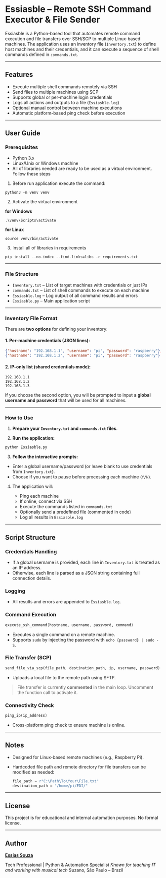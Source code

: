 # Essiasble – Remote SSH Command Executor & File Sender

Essiasble is a Python-based tool that automates remote command execution and file transfers over SSH/SCP to multiple Linux-based machines. The application uses an inventory file (`Inventory.txt`) to define host machines and their credentials, and it can execute a sequence of shell commands defined in `commands.txt`.

---

## Features

* Execute multiple shell commands remotely via SSH
* Send files to multiple machines using SCP
* Supports global or per-machine login credentials
* Logs all actions and outputs to a file (`Essiasble.log`)
* Optional manual control between machine executions
* Automatic platform-based ping check before execution

---

## User Guide

### Prerequisites

* Python 3.x
* Linux/Unix or Windows machine
* All of libraries needed are ready to be used as a virtual environment. Follow these steps

1. Before run application execute the command:

```
python3 -m venv venv
```

2. Activate the virtual environment

**for Windows**
```
.\venv\Scripts\activate
```

**for Linux**
```
source venv/bin/activate 
```

3. Install all of libraries in requirements

```
pip install --no-index --find-links=libs -r requirements.txt
```

---

### File Structure

* `Inventory.txt` – List of target machines with credentials or just IPs
* `commands.txt` – List of shell commands to execute on each machine
* `Essiasble.log` – Log output of all command results and errors
* `Essiasble.py` – Main application script

---

### Inventory File Format

There are **two options** for defining your inventory:

#### 1. Per-machine credentials (JSON lines):

```json
{"hostname": "192.168.1.1", "username": "pi", "password": "raspberry"},
{"hostname": "192.168.1.2", "username": "pi", "password": "raspberry"}
```

#### 2. IP-only list (shared credentials mode):

```
192.168.1.1
192.168.1.2
192.168.1.3
```

If you choose the second option, you will be prompted to input a **global username and password** that will be used for all machines.

---

### How to Use

1. **Prepare your `Inventory.txt` and `commands.txt` files.**

2. **Run the application:**

```bash
python Essiasble.py
```

3. **Follow the interactive prompts:**

* Enter a global username/password (or leave blank to use credentials from `Inventory.txt`).
* Choose if you want to pause before processing each machine (`Y/N`).

4. The application will:

   * Ping each machine
   * If online, connect via SSH
   * Execute the commands listed in `commands.txt`
   * Optionally send a predefined file (commented in code)
   * Log all results in `Essiasble.log`

---

## Script Structure

### Credentials Handling

* If a global username is provided, each line in `Inventory.txt` is treated as an IP address.
* Otherwise, each line is parsed as a JSON string containing full connection details.

### Logging

* All results and errors are appended to `Essiasble.log`.

### Command Execution

```python
execute_ssh_command(hostname, username, password, command)
```

* Executes a single command on a remote machine.
* Supports `sudo` by injecting the password with `echo {password} | sudo -S`.

### File Transfer (SCP)

```python
send_file_via_scp(file_path, destination_path, ip, username, password)
```

* Uploads a local file to the remote path using SFTP.

> File transfer is currently **commented** in the main loop. Uncomment the function call to activate it.

### Connectivity Check

```python
ping_ip(ip_address)
```

* Cross-platform ping check to ensure machine is online.

---

## Notes

* Designed for Linux-based remote machines (e.g., Raspberry Pi).
* Hardcoded file path and remote directory for file transfers can be modified as needed:

  ```python
  file_path = r"C:\Path\To\Your\File.txt"
  destination_path = "/home/pi/EDI/"
  ```

---

## License

This project is for educational and internal automation purposes. No formal license.

---

## Author

**[Essias Souza](https://github.com/EssiasSouza)**

Tech Professional | Python & Automation Specialist
*Known for teaching IT and working with musical tech*
Suzano, São Paulo – Brazil

